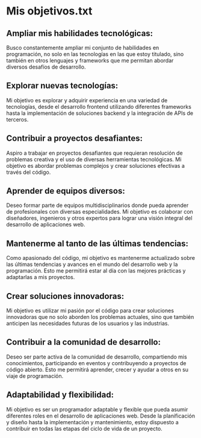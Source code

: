 # Mis objetivos.txt

## Ampliar mis habilidades tecnológicas:
   Busco constantemente ampliar mi conjunto de habilidades en programación, no solo en las tecnologías en las que estoy titulado, sino también en otros lenguajes y frameworks que me permitan abordar diversos desafíos de desarrollo.

## Explorar nuevas tecnologías:
   Mi objetivo es explorar y adquirir experiencia en una variedad de tecnologías, desde el desarrollo frontend utilizando diferentes frameworks hasta la implementación de soluciones backend y la integración de APIs de terceros.

## Contribuir a proyectos desafiantes:
   Aspiro a trabajar en proyectos desafiantes que requieran resolución de problemas creativa y el uso de diversas herramientas tecnológicas. Mi objetivo es abordar problemas complejos y crear soluciones efectivas a través del código.

## Aprender de equipos diversos:
   Deseo formar parte de equipos multidisciplinarios donde pueda aprender de profesionales con diversas especialidades. Mi objetivo es colaborar con diseñadores, ingenieros y otros expertos para lograr una visión integral del desarrollo de aplicaciones web.

## Mantenerme al tanto de las últimas tendencias:
   Como apasionado del código, mi objetivo es mantenerme actualizado sobre las últimas tendencias y avances en el mundo del desarrollo web y la programación. Esto me permitirá estar al día con las mejores prácticas y adaptarlas a mis proyectos.

## Crear soluciones innovadoras:
   Mi objetivo es utilizar mi pasión por el código para crear soluciones innovadoras que no solo aborden los problemas actuales, sino que también anticipen las necesidades futuras de los usuarios y las industrias.

## Contribuir a la comunidad de desarrollo:
   Deseo ser parte activa de la comunidad de desarrollo, compartiendo mis conocimientos, participando en eventos y contribuyendo a proyectos de código abierto. Esto me permitirá aprender, crecer y ayudar a otros en su viaje de programación.

## Adaptabilidad y flexibilidad:
   Mi objetivo es ser un programador adaptable y flexible que pueda asumir diferentes roles en el desarrollo de aplicaciones web. Desde la planificación y diseño hasta la implementación y mantenimiento, estoy dispuesto a contribuir en todas las etapas del ciclo de vida de un proyecto.
